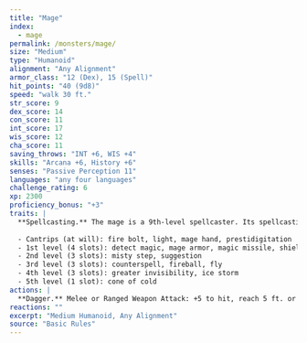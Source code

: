 ```yaml
---
title: "Mage"
index:
  - mage
permalink: /monsters/mage/
size: "Medium"
type: "Humanoid"
alignment: "Any Alignment"
armor_class: "12 (Dex), 15 (Spell)"
hit_points: "40 (9d8)"
speed: "walk 30 ft."
str_score: 9
dex_score: 14
con_score: 11
int_score: 17
wis_score: 12
cha_score: 11
saving_throws: "INT +6, WIS +4"
skills: "Arcana +6, History +6"
senses: "Passive Perception 11"
languages: "any four languages"
challenge_rating: 6
xp: 2300
proficiency_bonus: "+3"
traits: |
  **Spellcasting.** The mage is a 9th-level spellcaster. Its spellcasting ability is Intelligence (spell save DC 14, +6 to hit with spell attacks). The mage has the following wizard spells prepared:
  
  - Cantrips (at will): fire bolt, light, mage hand, prestidigitation
  - 1st level (4 slots): detect magic, mage armor, magic missile, shield
  - 2nd level (3 slots): misty step, suggestion
  - 3rd level (3 slots): counterspell, fireball, fly
  - 4th level (3 slots): greater invisibility, ice storm
  - 5th level (1 slot): cone of cold
actions: |
  **Dagger.** Melee or Ranged Weapon Attack: +5 to hit, reach 5 ft. or range 20/60 ft., one target. Hit: 4 (1d4 + 2) piercing damage.
reactions: ""
excerpt: "Medium Humanoid, Any Alignment"
source: "Basic Rules"
---
```


